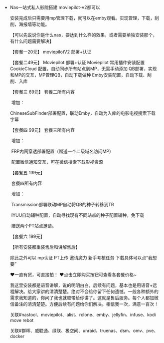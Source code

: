 - Nas一站式私人影院搭建
  moviepilot-v2都可以

  安装完成后只需要用mp管理下载，就可以在emby观看。实现管理，下载，刮削，海报墙等功能。


  【可以先说说你是什么nas，要达到什么样的效果，或者需要单独安装那个，有什么问题需要解决】

  【套餐一20元】
       moviepilotV2 部署+认证

  【套餐二49元】
       Moviepilot 部署+认证
       Moviepilot 常用插件安装配置
       CookieCloud 配置，自动同步所有站点到MP，无需手动添加
       QB部署，实现和MP的交互，MP管理QB，自动下载做种
       Emby安装配置，自动下载、刮削、入库

  【套餐三 69元】
       套餐二所有内容	

  ​     增加：

  ​	  ChineseSubFinder部署配置，联动Emby，自动为入库的电影电视搜索下载字幕

  【套餐四 99元】
        套餐三所有内容

  ​	  增加：

  ​	  FRP内网穿透部署配置（赠送一个二级域名访问MP）

  ​	  配置微信通知交互，可在微信搜索下载影视资源

  【套餐五 139元】

  ​	  套餐四所有内容

  ​	  增加：

  ​	  Transmission部署联动MP自动将QB的种子转移到TR

  ​	  IYUU自动辅种配置，自动寻找现有不同站点的种子配置辅种，免下载

  ​	  赠送两个PT站点邀请。

  【套餐六 199元】

  【所有安装都重装售后和讲解售后】


  除此之外可以  mp认证  PT上传  邀请魔力  新手考核任务  下载具体可以点“我想要”

  ❤️一直有货，可直接拍！
  ❤️点击立即购买按钮可查看各套餐价格~

  我这里安装都是语音讲解，说的明明白白，后续有问题，基本也是用语音+远程解决。给大家讲的清清楚楚。绝对不会给你留下任何遗憾。一般各种额外的需求我知道的，你问了我也就顺带给你讲了。这就是售后服务。每个人都加微信备注的清清楚楚。方便后续有问题给你们解决。相信我一次，满意一百次！

  

  

  关联#nastool、moviepilot、alist、rclone、emby、jellyfin、infuse、kodi  move rebot

  关联#群晖、威联通、绿联、极空间、unraid、truenas、dsm、omv、pve、docker